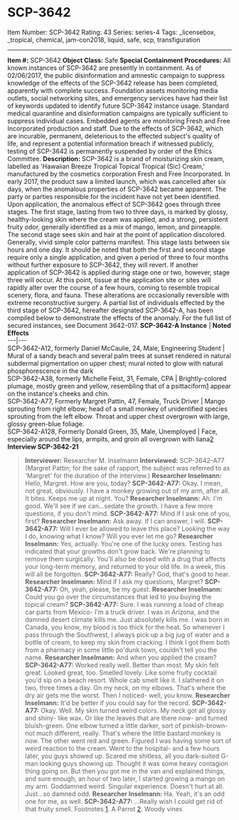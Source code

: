 # SCP-3642
Item Number: SCP-3642
Rating: 43
Series: series-4
Tags: _licensebox, _tropical, chemical, jam-con2018, liquid, safe, scp, transfiguration

---

**Item #:** SCP-3642
**Object Class:** Safe
**Special Containment Procedures:** All known instances of SCP-3642 are presently in containment. As of 02/06/2017, the public disinformation and amnestic campaign to suppress knowledge of the effects of the SCP-3642 release has been completed, apparently with complete success. Foundation assets monitoring media outlets, social networking sites, and emergency services have had their list of keywords updated to identify future SCP-3642 instance usage. Standard medical quarantine and disinformation campaigns are typically sufficient to suppress individual cases. Embedded agents are monitoring Fresh and Free Incorporated production and staff. Due to the effects of SCP-3642, which are incurable, permanent, deleterious to the effected subject's quality of life, and represent a potential information breach if witnessed publicly, testing of SCP-3642 is permanently suspended by order of the Ethics Committee.
**Description:** SCP-3642 is a brand of moisturizing skin cream, labelled as 'Hawaiian Breeze Tropical Topical Tropical (Sic) Cream,' manufactured by the cosmetics corporation Fresh and Free Incorporated. In early 2017, the product saw a limited launch, which was cancelled after six days, when the anomalous properties of SCP-3642 became apparent. The party or parties responsible for the incident have not yet been identified.
Upon application, the anomalous effect of SCP-3642 goes through three stages. The first stage, lasting from two to three days, is marked by glossy, healthy-looking skin where the cream was applied, and a strong, persistent fruity odor, generally identified as a mix of mango, lemon, and pineapple.
The second stage sees skin and hair at the point of application discolored. Generally, vivid simple color patterns manifest. This stage lasts between six hours and one day. It should be noted that both the first and second stage require only a single application, and given a period of three to four months without further exposure to SCP-3642, they will revert.
If another application of SCP-3642 is applied during stage one or two, however, stage three will occur. At this point, tissue at the application site or sites will rapidly alter over the course of a few hours, coming to resemble tropical scenery, flora, and fauna. These alterations are occasionally reversible with extreme reconstructive surgery.
A partial list of individuals effected by the third stage of SCP-3642, hereafter designated SCP-3642-A, has been compiled below to demonstrate the effects of the anomaly. For the full list of secured instances, see Document 3642-017.
**SCP-3642-A Instance** | **Noted Effects**  
---|---  
SCP-3642-A12, formerly Daniel McCaulie, 24, Male, Engineering Student | Mural of a sandy beach and several palm trees at sunset rendered in natural subdermal pigmentation on upper chest; mural noted to glow with natural phosphorescence in the dark  
SCP-3642-A38, formerly Michelle Feist, 31, Female, CPA | Brightly-colored plumage, mostly green and yellow, resembling that of a psittaciform[1](javascript:;) appear on the instance's cheeks and chin.  
SCP-3642-A77, Formerly Margret Pattin, 47, Female, Truck Driver | Mango sprouting from right elbow; head of a small monkey of unidentified species sprouting from the left elbow. Throat and upper chest overgrown with large, glossy green-blue foliage.  
SCP-3642-A128, Formerly Donald Green, 35, Male, Unemployed | Face, especially around the lips, armpits, and groin all overgrown with liana[2](javascript:;)  
**Interview SCP-3642-21**
> **Interviewer:** Researcher M. Inselmann
> **Interviewed:** SCP-3642-A77 (Margret Pattin; for the sake of rapport, the subject was referred to as 'Margret' for the duration of the interview.)
> **Researcher Inselmann:** Hello, Margret. How are you, today?
> **SCP-3642-A77:** Okay. I mean, not great, obviously. I have a monkey growing out of my arm, after all. It bites. Keeps me up at night. You?
> **Researcher Inselmann:** Ah. I'm good. We'll see if we can…sedate the growth. I have a few more questions, if you don't mind.
> **SCP-3642-A77:** Mind if I ask one of you, first?
> **Researcher Inselmann:** Ask away. If I can answer, I will.
> **SCP-3642-A77:** Will I ever be allowed to leave this place? Looking the way I do, knowing what I know? Will you ever let me go?
> **Researcher Inselmann:** Yes, actually. You're one of the lucky ones. Testing has indicated that your growths don't grow back. We're planning to remove them surgically. You'll also be dosed with a drug that affects your long-term memory, and returned to your old life. In a week, this will all be forgotten.
> **SCP-3642-A77:** Really? God, that's good to hear.
> **Researcher Inselmann:** Mind if I ask my questions, Margret?
> **SCP-3642-A77:** Oh, yeah, please, be my guest.
> **Researcher Inselmann:** Could you go over the circumstances that led to you buying the topical cream?
> **SCP-3642-A77:** Sure. I was running a load of cheap car parts from Mexico- I'm a truck driver. I was in Arizona, and the damned desert climate kills me. Just absolutely kills me. I was born in Canada, you know, my blood is too thick for the heat. So whenever I pass through the Southwest, I always pick up a big jug of water and a bottle of cream, to keep my skin from cracking. I think I got them both from a pharmacy in some little po'dunk town, couldn't tell you the name.
> **Researcher Inselmann:** And when you applied the cream?
> **SCP-3642-A77:** Worked really well. Better than most. My skin felt great. Looked great, too. Smelled lovely. Like some fruity cocktail you'd sip on a beach resort. Whole cab smelt like it. I slathered it on two, three times a day. On my neck, on my elbows. That's where the dry air gets me the worst. Then I noticed- well, you know.
> **Researcher Inselmann:** It'd be better if you could say for the record.
> **SCP-3642-A77:** Okay. Well. My skin turned weird colors. My neck got all glossy and shiny- like wax. Or like the leaves that are there now- and turned bluish-green. One elbow turned a little darker, sort of pinkish-brown- not much different, really. That's where the little bastard monkey is now. The other went red and green. Figured I was having some sort of weird reaction to the cream. Went to the hospital- and a few hours later, you guys showed up. Scared me shitless, all you dark-suited G-man looking guys showing up. Thought it was some heavy contagion thing going on. But then you got me in the van and explained things, and sure enough, an hour of two later, I started growing a mango on my arm. Goddamned weird. Singular experience. Doesn't hurt at all. Just…so damned odd.
> **Researcher Inselmann:** Ha. Yeah, it's an odd one for me, as well.
> **SCP-3642-A77:** …Really wish I could get rid of that fruity smell.
Footnotes
[1](javascript:;). A Parrot
[2](javascript:;). Woody vines